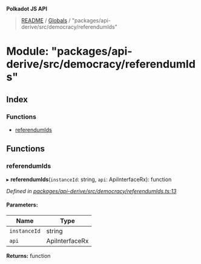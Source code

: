 **Polkadot JS API**

> [README](../README.md) / [Globals](../globals.md) / "packages/api-derive/src/democracy/referendumIds"

# Module: "packages/api-derive/src/democracy/referendumIds"

## Index

### Functions

* [referendumIds](_packages_api_derive_src_democracy_referendumids_.md#referendumids)

## Functions

### referendumIds

▸ **referendumIds**(`instanceId`: string, `api`: ApiInterfaceRx): function

*Defined in [packages/api-derive/src/democracy/referendumIds.ts:13](https://github.com/polkadot-js/api/blob/27c58b930/packages/api-derive/src/democracy/referendumIds.ts#L13)*

#### Parameters:

Name | Type |
------ | ------ |
`instanceId` | string |
`api` | ApiInterfaceRx |

**Returns:** function
